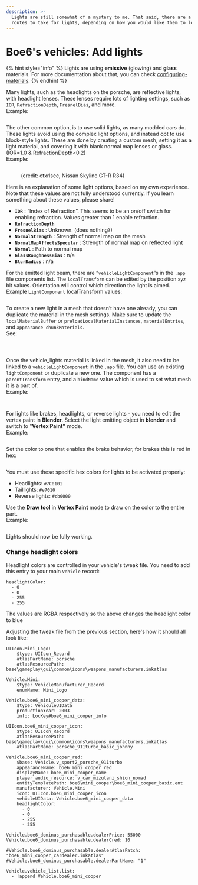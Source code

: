 ```yaml
---
description: >-
  Lights are still somewhat of a mystery to me. That said, there are a couple
  routes to take for lights, depending on how you would like them to look.
---
```


# Boe6's vehicles: Add lights

{% hint style="info" %}
Lights are using **emissive** (glowing) and **glass** materials. For more documentation about that, you can check [configuring-materials](../../../for-mod-creators-theory/materials/configuring-materials/ "mention").
{% endhint %}

Many lights, such as the headlights on the porsche, are reflective lights, with headlight lenses. These lenses require lots of lighting settings, such as `IOR`, `RefractionDepth`, `FresnelBias`, and more. \
Example:

<figure><img src="../../../.gitbook/assets/image193.png" alt=""><figcaption></figcaption></figure>

The other common option, is to use solid lights, as many modded cars do. These lights avoid using the complex light options, and instead opt to use block-style lights. These are done by creating a custom mesh, setting it as a light material, and covering it with blank normal map lenses or glass. (IOR=1.0 & RefractionDepth<0.2) \
Example:

<figure><img src="../../../.gitbook/assets/image70.png" alt=""><figcaption><p>(credit: ctxrlsec, Nissan Skyline GT-R R34)</p></figcaption></figure>

Here is an explanation of some light options, based on my own experience. Note that these values are not fully understood currently. If you learn something about these values, please share!

* **`IOR`** : “Index of Refraction”. This seems to be an on/off switch for enabling refraction. Values greater than 1 enable refraction.
* **`RefractionDepth`**
* **`FresnelBias`** : Unknown. (does nothing?)
* **`NormalStrength`** : Strength of normal map on the mesh
* **`NormalMapAffectsSpecular`** : Strength of normal map on reflected light
* **`Normal`** : Path to normal map
* **`GlassRoughnessBias`** : n/a
* **`BlurRadius`** : n/a

For the emitted light beam, there are “`vehicleLightComponent`”s in the `.app` file components list. The `localTransform` can be edited by the position `xyz` bit values. Orientation will control which direction the light is aimed. \
Example `LightComponent` localTransform values:

<figure><img src="../../../.gitbook/assets/image160.png" alt=""><figcaption></figcaption></figure>

To create a new light in a mesh that doesn’t have one already, you can duplicate the material in the mesh settings. Make sure to update the `localMaterialBuffer` or `preloadLocalMaterialInstances`, `materialEntries`, and `appearance chunkMaterials`.\
See:

<figure><img src="../../../.gitbook/assets/image81.png" alt=""><figcaption></figcaption></figure>

<figure><img src="../../../.gitbook/assets/image215.png" alt=""><figcaption></figcaption></figure>

<figure><img src="../../../.gitbook/assets/image209.png" alt=""><figcaption></figcaption></figure>

Once the vehicle\_lights material is linked in the mesh, it also need to be linked to a `vehicleLightComponent` in the `.app` file. You can use an existing `lightComponent` or duplicate a new one. The component has a `parentTransform` entry, and a `bindName` value which is used to set what mesh it is a part of. \
Example:

<figure><img src="../../../.gitbook/assets/image61.png" alt=""><figcaption></figcaption></figure>

<figure><img src="../../../.gitbook/assets/image3 (1).png" alt=""><figcaption></figcaption></figure>

For lights like brakes, headlights, or reverse lights - you need to edit the vertex paint in **Blender**. Select the light emitting object in **blender** and switch to "**Vertex Paint"** mode. \
Example:

<figure><img src="../../../.gitbook/assets/image72.png" alt=""><figcaption></figcaption></figure>

Set the color to one that enables the brake behavior, for brakes this is red in hex:

<figure><img src="../../../.gitbook/assets/image166.png" alt=""><figcaption></figcaption></figure>

You must use these specific hex colors for lights to be activated properly:

* Headlights: `#7C0101`&#x20;
* Taillights: `#e7010`
* Reverse lights: `#cb0000`



Use the **Draw tool** in **Vertex Paint** mode to draw on the color to the entire part. \
Example:

<figure><img src="../../../.gitbook/assets/image68.png" alt=""><figcaption></figcaption></figure>

Lights should now be fully working.



### Change headlight colors

Headlight colors are controlled in your vehicle's tweak file. You need to add this entry to your main `Vehicle` record:

```
headlightColor:
  - 0
  - 0
  - 255
  - 255
```

The values are RGBA respectively so the above changes the headlight color to blue

Adjusting the tweak file from the previous section, here's how it should all look like:

```
UIIcon.Mini_Logo:
    $type: UIIcon_Record
    atlasPartName: porsche
    atlasResourcePath: base\gameplay\gui\common\icons\weapons_manufacturers.inkatlas

Vehicle.Mini:
    $type: VehicleManufacturer_Record
    enumName: Mini_Logo

Vehicle.boe6_mini_cooper_data:
    $type: VehiculeUIData
    productionYear: 2003
    info: LocKey#boe6_mini_cooper_info

UIIcon.boe6_mini_cooper_icon:
    $type: UIIcon_Record
    atlasResourcePath: base\gameplay\gui\common\icons\weapons_manufacturers.inkatlas
    atlasPartName: porsche_911turbo_basic_johnny

Vehicle.boe6_mini_cooper_red:
    $base: Vehicle.v_sport2_porsche_911turbo
    appearanceName: boe6_mini_cooper_red
    displayName: boe6_mini_cooper_name
    player_audio_resource: v_car_mizutani_shion_nomad
    entityTemplatePath: boe6\mini_cooper\boe6_mini_cooper_basic.ent
    manufacturer: Vehicle.Mini
    icon: UIIcon.boe6_mini_cooper_icon
    vehicleUIData: Vehicle.boe6_mini_cooper_data
    headlightColor:
      - 0
      - 0
      - 255
      - 255

Vehicle.boe6_dominus_purchasable.dealerPrice: 55000
Vehicle.boe6_dominus_purchasable.dealerCred: 10

#Vehicle.boe6_dominus_purchasable.dealerAtlasPatch: "boe6_mini_cooper_cardealer.inkatlas"
#Vehicle.boe6_dominus_purchasable.dealerPartName: "1"

Vehicle.vehicle_list.list:
  - !append Vehicle.boe6_mini_cooper
```
